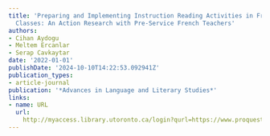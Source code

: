 ```yaml
---
title: 'Preparing and Implementing Instruction Reading Activities in French Language
  Classes: An Action Research with Pre-Service French Teachers'
authors:
- Cihan Aydogu
- Meltem Ercanlar
- Serap Cavkaytar
date: '2022-01-01'
publishDate: '2024-10-10T14:22:53.092941Z'
publication_types:
- article-journal
publication: '*Advances in Language and Literary Studies*'
links:
- name: URL
  url: 
    http://myaccess.library.utoronto.ca/login?qurl=https://www.proquest.com/docview/2674295158?accountid=14771&bdid=38382&_bd=ykJnm1Sa4cip0UYnwXRmKrYdl8E%3D
---
```

